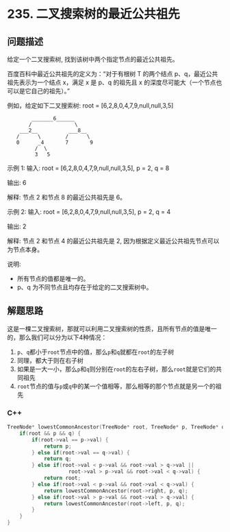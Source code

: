 # 235. 二叉搜索树的最近公共祖先

## 问题描述
给定一个二叉搜索树, 找到该树中两个指定节点的最近公共祖先。

百度百科中最近公共祖先的定义为：“对于有根树 T 的两个结点 p、q，最近公共祖先表示为一个结点 x，满足 x 是 p、q 的祖先且 x 的深度尽可能大（一个节点也可以是它自己的祖先）。”

例如，给定如下二叉搜索树:  root = [6,2,8,0,4,7,9,null,null,3,5]
```
        _______6______
       /              \
    ___2__          ___8__
   /      \        /      \
   0      _4       7       9
         /  \
         3   5
```
示例 1:
输入: root = [6,2,8,0,4,7,9,null,null,3,5], p = 2, q = 8

输出: 6 

解释: 节点 2 和节点 8 的最近公共祖先是 6。

示例 2:
输入: root = [6,2,8,0,4,7,9,null,null,3,5], p = 2, q = 4

输出: 2

解释: 节点 2 和节点 4 的最近公共祖先是 2, 因为根据定义最近公共祖先节点可以为节点本身。

说明:
+ 所有节点的值都是唯一的。
+ p、q 为不同节点且均存在于给定的二叉搜索树中。


## 解题思路
这是一棵二叉搜索树，那就可以利用二叉搜索树的性质，且所有节点的值是唯一的，那么我们可以分为以下4种情况：
1. `p`、`q`都小于`root`节点中的值，那么`p`和`q`就都在`root`的左子树
2. 同理，都大于则在右子树
3. 如果是一大一小，那么`p`和`q`则分别在`root`的左右子树，那么`root`就是它们的共同祖先
4. `root`节点的值与`p`或`q`中的某一个值相等，那么相等的那个节点就是另一个的祖先


### C++
```cpp
TreeNode* lowestCommonAncestor(TreeNode* root, TreeNode* p, TreeNode* q) {
    if(root && p && q) {
        if(root->val == p->val) {
            return p;
        } else if(root->val == q->val) {
            return q;
        } else if(root->val < p->val && root->val > q->val ||
                    root->val > p->val && root->val < q->val) {
            return root;
        } else if(root->val < p->val && root->val < q->val) {
            return lowestCommonAncestor(root->right, p, q);
        } else if(root->val > p->val && root->val > q->val) {
            return lowestCommonAncestor(root->left, p, q);
        }
    }
}
```